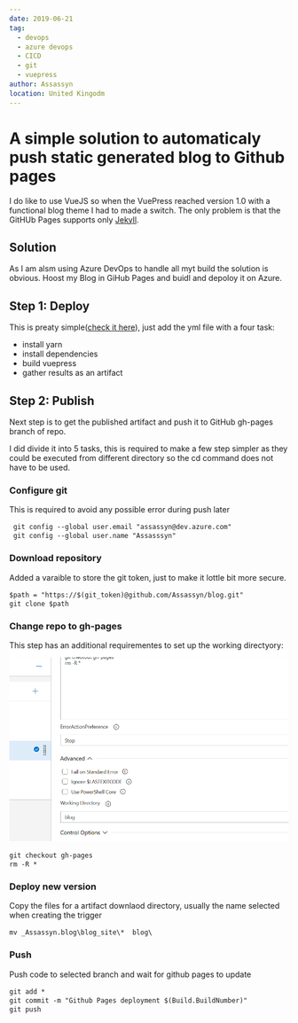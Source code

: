 ```yaml
---
date: 2019-06-21
tag: 
  - devops
  - azure devops
  - CICD
  - git
  - vuepress
author: Assassyn
location: United Kingodm  
---
```


# A simple solution to automaticaly push static generated blog to Github pages

I do like to use VueJS so when the VuePress reached version 1.0 with a functional blog theme I had to made a switch. The only problem is that the GitHUb Pages supports only [Jekyll](https://jekyllrb.com/). 

## Solution 

As I am alsm using Azure DevOps to handle all myt  build the solution is obvious. Hoost my Blog in GiHub Pages and buidl and depoloy it on Azure.

## Step 1: Deploy

This is preaty simple([check it here](https://github.com/Assassyn/blog/blob/master/azure-pipelines.yml)), just add the yml file with a four task: 
  * install yarn
  * install dependencies
  * build vuepress
  * gather results as an artifact

## Step 2: Publish

Next step is to get the published artifact and push it to GitHub gh-pages branch of repo.

I did divide it into 5 tasks, this is required to make a few step simpler as they could be executed from different directory so the cd command does not have to be used.

### Configure git
This is required to avoid any possible error during push later

```
 git config --global user.email "assassyn@dev.azure.com"
 git config --global user.name "Assasssyn"
```

### Download repository
Added a varaible to store the git token, just to make it lottle bit more secure.

```
$path = "https://$(git_token)@github.com/Assassyn/blog.git"
git clone $path
```

### Change repo to gh-pages
This step has an additional requirementes to set up the working directyory: 
![working directory setup](/images/2019-06-21/step3.png)

```
git checkout gh-pages
rm -R *
```

### Deploy new version
Copy the files for a artifact downlaod directory, usually the name selected when creating the  trigger

```
mv _Assassyn.blog\blog_site\*  blog\
```

### Push
Push code to selected branch and wait for github pages to update

```
git add * 
git commit -m "Github Pages deployment $(Build.BuildNumber)"
git push
```